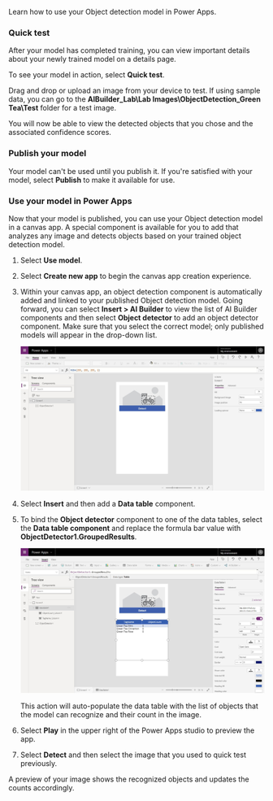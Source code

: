 Learn how to use your Object detection model in Power Apps.

### Quick test

After your model has completed training, you can view important details about your newly trained model on a details page.

To see your model in action, select **Quick test**.

Drag and drop or upload an image from your device to test. If
using sample data, you can go to the **AIBuilder\_Lab\\Lab
Images\\ObjectDetection\_Green Tea\\Test** folder for a test image.

You will now be able to view the detected objects that you chose and the associated confidence scores.

### Publish your model

Your model can't be used until you publish it. If you're satisfied with your model, select **Publish** to make it available for use.

### Use your model in Power Apps

Now that your model is published, you can use your Object detection model in a canvas app. A special component is available for you to add that analyzes any image and detects objects based on your trained object detection model.

1.  Select **Use model**.

2.  Select **Create new app** to begin the canvas app creation experience.

3.  Within your canvas app, an object detection component is automatically added and linked to your published Object detection model.
Going forward, you can select **Insert > AI Builder** to view the list of AI Builder components and then select **Object detector** to add an object detector component. Make sure that you select the correct model; only published models will appear in the drop-down list.

    ![Add an object detector component](../media/image7.png)

4.  Select **Insert** and then add a **Data table** component.

5.  To bind the **Object detector** component to one of the data tables, select the **Data table component** and replace the formula bar value with **ObjectDetector1.GroupedResults**.

    ![The Data Table component](../media/image8.png)
    
    This action will auto-populate the data table with the list of objects that the model can recognize and their count in the image.

6.  Select **Play** in the upper right of the Power Apps studio to preview the app.

7.  Select **Detect** and then select the image that you used to quick test previously.

A preview of your image shows the recognized objects and updates the counts accordingly.
